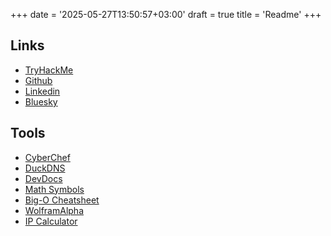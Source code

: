 +++
date = '2025-05-27T13:50:57+03:00'
draft = true
title = 'Readme'
+++

## Links
- [TryHackMe](https://tryhackme.com/p/AKjers)
- [Github](https://www.github.com/kjersheim)
- [Linkedin](https://www.linkedin.com/in/kjersheim)
- [Bluesky](https://bsky.app/profile/kjers.bsky.social)

## Tools
- [CyberChef](https://gchq.github.io/CyberChef/)
- [DuckDNS](https://www.duckdns.org/)
- [DevDocs](https://devdocs.io/)
- [Math Symbols](https://math.typeit.org/)
- [Big-O Cheatsheet](https://www.bigocheatsheet.com/)
- [WolframAlpha](https://www.wolframalpha.com/)
- [IP Calculator](https://jodies.de/ipcalc)
